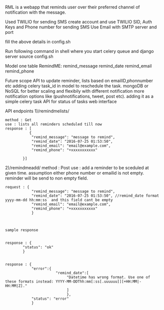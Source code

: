 RML is a webapp that reminds user over their preferred channel of notification with the message.

Used TWILIO for sending SMS create account and use TWILIO SID, Auth Keys and Phone number for sending SMS
Use Email with SMTP server and port

fill the above details in config.sh

Run following command in shell where you start celery queue and django server
source config.sh

Model one table RemindME:
    remind_message
    remind_date
    remind_email
    remind_phone

Future scope
    API to update reminder, lists based on emailID,phonnumber etc
    adding celery task_id in model to reschedule the task.
    mongoDB or NoSQL for better scaling and flexibily with different notification
    more notification options like (pushnotifications, tweet, post etc). adding it as a simple celery task
    API for status of tasks
    web interface

API endpoints
1)/remindmelists/

    method : Get
    use : lists all reminders scheduled till now
    response : [
               {
                "remind_message": "message to remind",
                "remind_date": "2016-07-25 01:53:50",
                "remind_email": "email@example.com",
                "remind_phone": "+xxxxxxxxxxx"                     

            }]


2)/remindmeadd/
    method : Post
    use : add a reminder to be sceduled at given time. assumption either phone number or emailid is not empty. reminder will be send to non empty field.

    request : {
                "remind_message": "message to remind",
                "remind_date": "2016-07-25 01:53:50", //remind_date format yyyy-mm-dd hh:mm:ss  and this field cant be empty
                "remind_email": "email@example.com",
                "remind_phone": "+xxxxxxxxxxx"
                }



    sample response


    response : {
            "status": "ok"
            }


    response : {
                "error":{
                           "remind_date":[
                                "Datetime has wrong format. Use one of these formats instead: YYYY-MM-DDThh:mm[:ss[.uuuuuu]][+HH:MM|-HH:MM|Z]."
                                ]
                                },
                "status": "error"
                }




